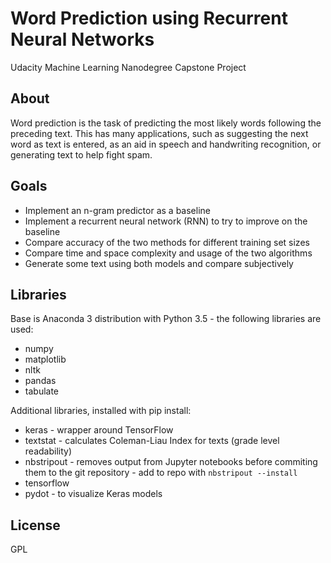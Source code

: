 
# Word Prediction using Recurrent Neural Networks

Udacity Machine Learning Nanodegree Capstone Project


## About

Word prediction is the task of predicting the most likely words following the
preceding text. This has many applications, such as suggesting the next word as
text is entered, as an aid in speech and handwriting recognition, or generating
text to help fight spam.


## Goals

* Implement an n-gram predictor as a baseline
* Implement a recurrent neural network (RNN) to try to improve on the baseline
* Compare accuracy of the two methods for different training set sizes
* Compare time and space complexity and usage of the two algorithms
* Generate some text using both models and compare subjectively


## Libraries

Base is Anaconda 3 distribution with Python 3.5 - the following libraries are used:

- numpy
- matplotlib
- nltk
- pandas
- tabulate

Additional libraries, installed with pip install:

- keras - wrapper around TensorFlow
- textstat - calculates Coleman-Liau Index for texts (grade level readability)
- nbstripout - removes output from Jupyter notebooks before commiting them to the git repository - add to repo with `nbstripout --install`
- tensorflow
- pydot - to visualize Keras models


## License

GPL
